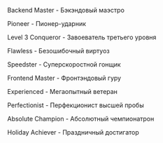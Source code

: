 Backend Master - Бэкэндовый маэстро

Pioneer - Пионер-ударник

Level 3 Conqueror - Завоеватель третьего уровня

Flawless - Безошибочный виртуоз

Speedster - Суперскоростной гонщик

Frontend Master - Фронтэндовый гуру

Experienced - Мегаопытный ветеран

Perfectionist - Перфекционист высшей пробы

Absolute Champion - Абсолютный чемпионатрон

Holiday Achiever - Праздничный достигатор
